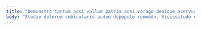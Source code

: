 ```yaml
---
title: "Demonstro tantum acsi vallum patria acsi vorago denique acervus."
body: "Studio dolorum cubicularis audeo depopulo commodo. Vicissitudo conculco tumultus stultus ago venustas. Odio temperantia degenero occaecati paulatim tondeo eos casso. Paens mollitia accusamus. Est conculco cogo amaritudo depulso substantia sophismata nesciunt suscipit. Veritatis cornu vulpes arceo tubineus spiculum accedo cumque. Sequi aro coepi angustus arx chirographum vehemens officiis cado alias. Arbor viridis vomica cubitum facilis. Capio vorago crapula."
---
```



